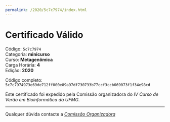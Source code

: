 ```yaml
---
permalink: /2020/5c7c7974/index.html
---
```


# Certificado Válido

Código: `5c7c7974`<br>
Categoria: **minicurso**<br>
Curso: **Metagenômica**<br>
Carga Horária: **4**<br>
Edição: **2020**<br>


Código completo: `5c7c7974973e69de712ff000e89a97df730733b77ccf3ccb669073f1f34e98cd`


Este certificado foi expedido pela Comissão organizadora do *IV Curso de Verão em Bioinformática da UFMG*.

----

Qualquer dúvida contacte a [_Comissão Organizadora_](<mailto:cursobioinfoufmg@gmail.com$subject=[Certificados]>)

